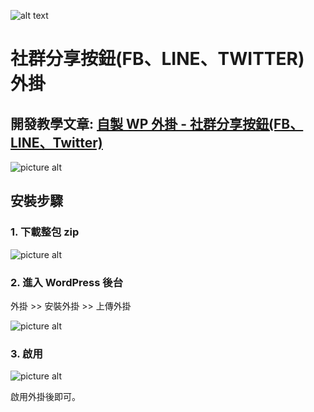 ![alt text](https://it-monk.com/wp-content/uploads/2020/05/cropped-ITMOCK_Logo-03-1-2048x277.png)


# 社群分享按鈕(FB、LINE、TWITTER) 外掛

 
## 開發教學文章: [自製 WP 外掛  - 社群分享按鈕(FB、LINE、Twitter)](https://it-monk.com/%E8%87%AA%E5%B7%B1%E5%AF%AB%E5%A4%96%E6%8E%9B-%E7%A4%BE%E7%BE%A4%E5%88%86%E4%BA%AB%E6%8C%89%E9%88%95fb%E3%80%81line%E3%80%81twitter) ##


![picture alt](https://it-monk.com/wp-content/uploads/2020/05/擷取-1.jpg)

## 安裝步驟 ##

### 1. 下載整包 zip ###

![picture alt](https://it-monk.com/wp-content/uploads/2020/05/aabbcc.png "it monk")

### 2. 進入 WordPress 後台 ###

外掛 >> 安裝外掛 >> 上傳外掛
 
![picture alt](https://it-monk.com/wp-content/uploads/2020/05/擷取-2.jpg)


### 3. 啟用 ###
![picture alt](https://it-monk.com/wp-content/uploads/2020/05/未命名-2.png)

啟用外掛後即可。


